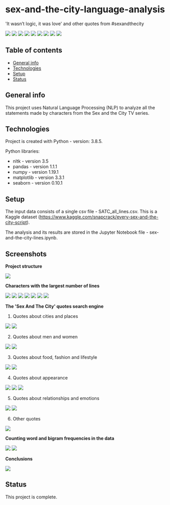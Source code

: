 # sex-and-the-city-language-analysis
'It wasn’t logic, it was love' and other quotes from #sexandthecity

<img src="https://img.shields.io/badge/python-3.8.5 -brightgreen"> <img src='https://img.shields.io/badge/nltk-3.5-blue'> <img src='https://img.shields.io/badge/pandas-1.1.1-blue'> <img src='https://img.shields.io/badge/numpy-1.19.1-blue'> <img src="https://img.shields.io/badge/matplotlib-3.3.1 -blue"> <img src="https://img.shields.io/badge/seaborn-0.10.1 -blue"> <img src="https://img.shields.io/badge/natural-language%20processing-ff69b4"> <img src="https://img.shields.io/badge/text-analysis-ff69b4"> <img src="https://img.shields.io/badge/exploratory-data%20analysis-ff69b4">

 ## Table of contents
* [General info](#general-info)
* [Technologies](#technologies)
* [Setup](#setup)
* [Status](#status)

## General info
This project uses Natural Language Processing (NLP) to analyze all the statements made by characters from the Sex and the City TV series.

## Technologies
Project is created with Python - version: 3.8.5.

Python libraries:
* nltk - version 3.5
* pandas - version 1.1.1
* numpy - version 1.19.1
* matplotlib - version 3.3.1
* seaborn - version 0.10.1
  
## Setup
The input data consists of a single csv file - SATC_all_lines.csv. This is a Kaggle dataset (https://www.kaggle.com/snapcrack/every-sex-and-the-city-script).

The analysis and its results are stored in the Jupyter Notebook file - sex-and-the-city-lines.ipynb. 

## Screenshots

**Project structure**

![](./documentation/table_of_contents.png)

**Characters with the largest number of lines**

![](./documentation/most_talkative_allseasons.png)
![](./documentation/most_talkative_s1.png)
![](./documentation/most_talkative_s2.png)
![](./documentation/most_talkative_s3.png)
![](./documentation/most_talkative_s4.png)
![](./documentation/most_talkative_s5.png)
![](./documentation/most_talkative_s6.png)

**The 'Sex And The City' quotes search engine**

1. Quotes about cities and places

![](./documentation/quotes_ny_carrie.png)
![](./documentation/quotes_starbucks.png)

2. Quotes about men and women 

![](./documentation/quotes_men_carrie.png)
![](./documentation/quotes_women.png)

3. Quotes about food, fashion and lifestyle

![](./documentation/quotes_closet.png)
![](./documentation/quotes_manoloblahnik.png)

4. Quotes about appearance 

![](./documentation/quotes_appearance2.png)
![](./documentation/quotes_beauty.png)
![](./documentation/quotes_braces.png)

5. Quotes about relationships and emotions

![](./documentation/quotes_husband.png)
![](./documentation/quotes_marriage.png)

6. Other quotes

![](./documentation/quotes_other.png)

**Counting word and bigram frequencies in the data**

![](./documentation/top_words_carrie.png)
![](./documentation/top_bigrams_carrie.png)

**Conclusions**

![](./documentation/conclusions.png)

## Status
This project is complete.
